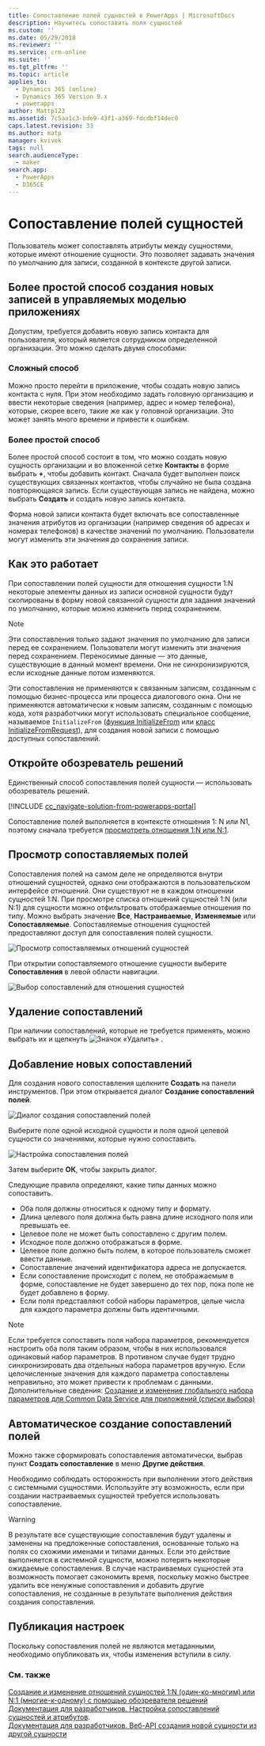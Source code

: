 ```yaml
---
title: Сопоставление полей сущностей в PowerApps | MicrosoftDocs
description: Научитесь сопоставить поля сущностей
ms.custom: ''
ms.date: 05/29/2018
ms.reviewer: ''
ms.service: crm-online
ms.suite: ''
ms.tgt_pltfrm: ''
ms.topic: article
applies_to:
  - Dynamics 365 (online)
  - Dynamics 365 Version 9.x
  - powerapps
author: Mattp123
ms.assetid: 7c5aa1c3-bde9-43f1-a369-fdcdbf14dec0
caps.latest.revision: 33
ms.author: matp
manager: kvivek
tags: null
search.audienceType:
  - maker
search.app:
  - PowerApps
  - D365CE
---
```

# <a name="map-entity-fields"></a>Сопоставление полей сущностей
 
Пользователь может сопоставлять атрибуты между сущностями, которые имеют отношение сущности. Это позволяет задавать значения по умолчанию для записи, созданной в контексте другой записи. 

## <a name="easier-way-to-create-new-records-in-model-driven-apps"></a>Более простой способ создания новых записей в управляемых моделью приложениях

Допустим, требуется добавить новую запись контакта для пользователя, который является сотрудником определенной организации. Это можно сделать двумя способами:  
  
### <a name="the-hard-way"></a>Сложный способ

Можно просто перейти в приложение, чтобы создать новую запись контакта с нуля. При этом необходимо задать головную организацию и ввести некоторые сведения (например, адрес и номер телефона), которые, скорее всего, такие же как у головной организации. Это может занять много времени и привести к ошибкам.  
  
### <a name="the-easier-way"></a>Более простой способ

Более простой способ состоит в том, что можно создать новую сущность организации и во вложенной сетке **Контакты** в форме выбрать **+**, чтобы добавить контакт. Сначала будет выполнен поиск существующих связанных контактов, чтобы случайно не была создана повторяющаяся запись. Если существующая запись не найдена, можно выбрать **Создать** и создать новую запись контакта. 

Форма новой записи контакта будет включать все сопоставленные значения атрибутов из организации (например сведения об адресах и номерах телефонов) в качестве значений по умолчанию. Пользователи могут изменить эти значения до сохранения записи.

## <a name="how-this-works"></a>Как это работает

При сопоставлении полей сущности для отношения сущности 1:N некоторые элементы данных из записи основной сущности будут скопированы в форму новой связанной сущности для задания значений по умолчанию, которые можно изменить перед сохранением.
 
  
> [!NOTE]
> Эти сопоставления только задают значения по умолчанию для записи перед ее сохранением. Пользователи могут изменить эти значения перед сохранением. Переносимые данные — это данные, существующие в данный момент времени. Они не синхронизируются, если исходные данные потом изменяются.
>   
> Эти сопоставления не применяются к связанным записям, созданным с помощью бизнес-процесса или процесса диалогового окна. Они не применяются автоматически к новым записям, созданным с помощью кода, хотя разработчики могут использовать специальное сообщение, называемое `InitializeFrom` ([функция InitializeFrom](/dynamics365/customer-engagement/web-api/initializefrom?view=dynamics-ce-odata-9) или [класс InitializeFromRequest](/dotnet/api/microsoft.crm.sdk.messages.initializefromrequest?view=dynamics-general-ce-9)), для создания новой записи с помощью доступных сопоставлений.  

## <a name="open-solution-explorer"></a>Откройте обозреватель решений

Единственный способ сопоставления полей сущности — использовать обозреватель решений.

[!INCLUDE [cc_navigate-solution-from-powerapps-portal](../../includes/cc_navigate-solution-from-powerapps-portal.md)]
  
Сопоставление полей выполняется в контексте отношения 1: N или N1, поэтому сначала требуется [просмотреть отношения 1:N или N:1](create-edit-1n-relationships-solution-explorer.md#view-entity-relationships).

## <a name="view-mappable-fields"></a>Просмотр сопоставляемых полей

Сопоставления полей на самом деле не определяются внутри отношений сущностей, однако они отображаются в пользовательском интерфейсе отношений. Они существуют не в каждом отношении сущностей 1:N. При просмотре списка отношений сущностей 1:N (или N:1) для сущности можно отфильтровать отображаемые отношения по типу. Можно выбрать значение **Все**, **Настраиваемые**, **Изменяемые** или **Сопоставляемые**. Сопоставляемые отношения сущностей предоставляют доступ для сопоставления полей сущности. 

![Просмотр сопоставляемых отношений сущностей](media/mappable-entity-relationships.png) 

При открытии сопоставляемого отношение сущности выберите **Сопоставления** в левой области навигации.

![Выбор сопоставлений для отношения сущностей](media/map-entity-fields-ui-solution-explorer.png)

## <a name="delete-mappings"></a>Удаление сопоставлений

При наличии сопоставлений, которые не требуется применять, можно выбрать их и щелкнуть ![Значок «Удалить»](media/delete.gif) .

## <a name="add-new-mappings"></a>Добавление новых сопоставлений

Для создания нового сопоставления щелкните **Создать** на панели инструментов. При этом открывается диалог **Создание сопоставлений полей**.

![Диалог создания сопоставлений полей](media/create-field-mapping-dialog.png)

Выберите поле одной исходной сущности и поля одной целевой сущности со значениями, которые нужно сопоставить. 

![Настройка сопоставления полей](media/configure-field-mapping.png)

Затем выберите **ОК**, чтобы закрыть диалог.

Следующие правила определяют, какие типы данных можно сопоставить.  
  
- Оба поля должны относиться к одному типу и формату.  
- Длина целевого поля должна быть равна длине исходного поля или превышать ее.  
- Целевое поле не может быть сопоставлено с другим полем.  
- Исходное поле должно отображаться в форме.  
- Целевое поле должно быть полем, в которое пользователь сможет ввести данные.  
- Сопоставление значений идентификатора адреса не допускается.
- Если сопоставление происходит с полем, не отображаемым в форме, сопоставление не будет завершено до тех пор, пока поле не будет добавлено в форму.
- Если поля представляют собой наборы параметров, целые числа для каждого параметра должны быть идентичными.  
  
> [!NOTE]
>  Если требуется сопоставить поля набора параметров, рекомендуется настроить оба поля таким образом, чтобы в них использовался одинаковый набор параметров. В противном случае будет трудно синхронизировать два отдельных набора параметров вручную. Если целочисленные значения для каждого параметра сопоставлены неправильно, это может привести к проблемам с данными. Дополнительные сведения: [Создание и изменение глобального набора параметров для Common Data Service для приложений (списки выбора)](create-edit-global-option-sets.md)  
  
## <a name="automatically-generate-field-mappings"></a>Автоматическое создание сопоставлений полей  

Можно также сформировать сопоставления автоматически, выбрав пункт **Создать сопоставление** в меню **Другие действия**.

Необходимо соблюдать осторожность при выполнении этого действия с системными сущностями. Используйте эту возможность, если при создании настраиваемых сущностей требуется использовать сопоставление. 

> [!WARNING]
> В результате все существующие сопоставления будут удалены и заменены на предложенные сопоставления, основанные только на полях со схожими именами и типами данных. Если это действие выполняется в системной сущности, можно потерять некоторые ожидаемые сопоставления. В случае настраиваемых сущностей эта возможность помогает сэкономить время, поскольку можно быстрее удалить все ненужные сопоставления и добавить другие сопоставления, не созданные в результате выполнения действия создания сопоставления.  


## <a name="publish-customizations"></a>Публикация настроек 

Поскольку сопоставления полей не являются метаданными, необходимо опубликовать их, чтобы изменения вступили в силу. 
<!-- TODO Need a general topic about publishing to link to in situations like this -->

### <a name="see-also"></a>См. также
[Создание и изменение отношений сущностей 1:N (один-ко-многим) или N:1 (многие-к-одному) с помощью обозревателя решений](create-edit-1n-relationships-solution-explorer.md)<br />
[Документация для разработчиков. Настройка сопоставлений сущностей и атрибутов](/dynamics365/customer-engagement/developer/customize-entity-attribute-mappings).<br />
[Документация для разработчиков. Веб-API создания новой сущности из другой сущности](/dynamics365/customer-engagement/developer/webapi/create-entity-web-api#create-a-new-entity-from-another-entity)
